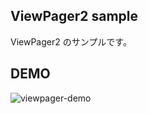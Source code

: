 ## ViewPager2 sample

ViewPager2 のサンプルです。

## DEMO

![viewpager-demo](https://user-images.githubusercontent.com/34672524/82858278-617bf300-9f4e-11ea-8c93-a8610d78cc1a.gif)
